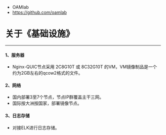 - OAMlab
- https://github.com/oamlab

# 关于《基础设施》

---

#### 1、服务器
- Nginx-QUIC节点采用 2C8G10T 或 8C32G10T 的VM，VM镜像制品是一个约为2GB左右的qcow2格式的文件。

#### 2、网络
- 国内部署3至7个节点，节点IP群覆盖主干三网。
- 国际按大洲按国家，部署镜像节点。

#### 3、日志存储
- 对接ELK进行日志存储。
